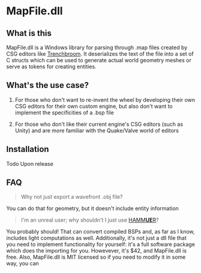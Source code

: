 # MapFile.dll

## What is this
MapFile.dll is a Windows library for parsing through .map files created by CSG editors like [Trenchbroom](https://trenchbroom.github.io/).  It deserializes the text of the file into a set of C structs which can be used to generate actual world geometry meshes or serve as tokens for creating entities.

## What's the use case?
1. For those who don't want to re-invent the wheel by developing their own CSG editors for their own custom engine, but also don't want to implement the specificities of a .bsp file

2. For those who don't like their current engine's CSG editors (such as Unity) and are more familiar with the Quake/Valve world of editors

## Installation
Todo Upon release

## FAQ
> Why not just export a wavefront .obj file?

You can do that for geometry, but it doesn't include entity information

> I'm an unreal user; why shouldn't I just use [HAMM**UE**R](https://nte.itch.io/hammuer)?

You probably should! That can convert compiled BSPs and, as far as I know, includes light computations as well. Additionally, it's not just a dll file that you need to implement functionality for yourself: it's a full software package which does the importing for you. Howevever, it's $42, and MapFile.dll is free. Also, MapFile.dll is MIT licensed so if you need to modify it in some way, you can